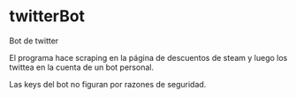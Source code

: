 # twitterBot

Bot de twitter

El programa hace scraping en la página de descuentos de steam y luego los twittea en la cuenta de un bot personal.

Las keys del bot no figuran por razones de seguridad.
